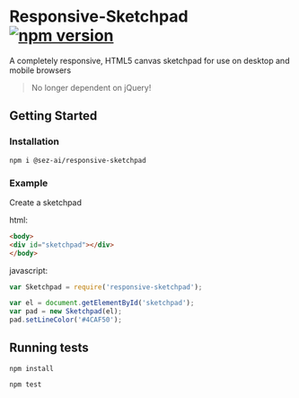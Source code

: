 # Responsive-Sketchpad [![npm version](https://badge.fury.io/js/responsive-sketchpad.svg)](http://badge.fury.io/js/responsive-sketchpad)

A completely responsive, HTML5 canvas sketchpad for use on desktop and mobile browsers

> No longer dependent on jQuery!


## Getting Started

### Installation

`npm i @sez-ai/responsive-sketchpad`

### Example

Create a sketchpad

html:
```html
<body>
<div id="sketchpad"></div>
</body>
```

javascript:
```js
var Sketchpad = require('responsive-sketchpad');

var el = document.getElementById('sketchpad');
var pad = new Sketchpad(el);
pad.setLineColor('#4CAF50');
```

## Running tests

`npm install`

`npm test`
